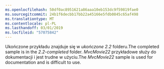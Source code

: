 ```yaml
---
ms.openlocfilehash: 50df0ac8951621a86aaa10eb153dc9f59819fae0
ms.sourcegitcommit: 24b1f6decbb17bb22a45166e5fdb0845c65af498
ms.translationtype: MT
ms.contentlocale: pl-PL
ms.lasthandoff: 03/01/2019
ms.locfileid: "57075842"
---
```

<span data-ttu-id="8f8ed-101">Ukończone przykładu znajduje się w *ukończone 2.2* folderu.</span><span class="sxs-lookup"><span data-stu-id="8f8ed-101">The completed sample is in the *2.2-completed* folder.</span></span> <span data-ttu-id="8f8ed-102">*MvcMovie22* przykładowe służy do dokumentacji i jest trudne w użyciu.</span><span class="sxs-lookup"><span data-stu-id="8f8ed-102">The *MvcMovie22* sample is used for documentation and is difficult to use.</span></span>
